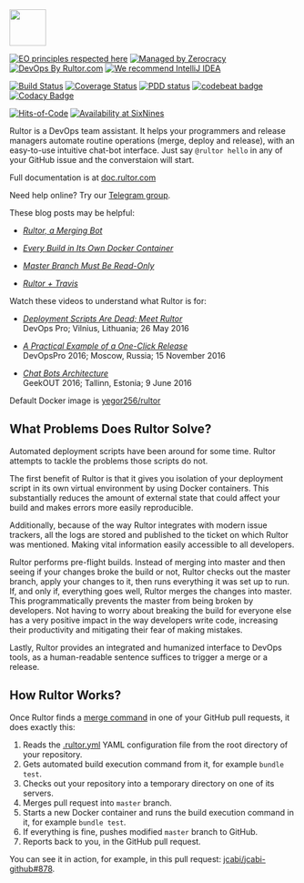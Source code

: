 <img src="https://doc.rultor.com/images/logo.svg" width="64px" height="64px"/>

[![EO principles respected here](https://www.elegantobjects.org/badge.svg)](https://www.elegantobjects.org)
[![Managed by Zerocracy](https://www.0crat.com/badge/C3SAYRPH9.svg)](https://www.0crat.com/p/C3SAYRPH9)
[![DevOps By Rultor.com](http://www.rultor.com/b/yegor256/rultor)](http://www.rultor.com/p/yegor256/rultor)
[![We recommend IntelliJ IDEA](https://www.elegantobjects.org/intellij-idea.svg)](https://www.jetbrains.com/idea/)

[![Build Status](https://travis-ci.org/yegor256/rultor.svg?branch=master)](https://travis-ci.org/yegor256/rultor)
[![Coverage Status](https://coveralls.io/repos/yegor256/rultor/badge.svg?branch=__rultor&service=github)](https://coveralls.io/github/yegor256/rultor?branch=__rultor)
[![PDD status](http://www.0pdd.com/svg?name=yegor256/rultor)](http://www.0pdd.com/p?name=yegor256/rultor)
[![codebeat badge](https://codebeat.co/badges/56116205-91d3-4966-8f15-d5c505fc3905)](https://codebeat.co/projects/github-com-yegor256-rultor)
[![Codacy Badge](https://api.codacy.com/project/badge/Grade/3d1858b2edfc4dcdae9363c09a75dfbc)](https://www.codacy.com/app/github_90/rultor?utm_source=github.com&amp;utm_medium=referral&amp;utm_content=yegor256/rultor&amp;utm_campaign=Badge_Grade)

[![Hits-of-Code](https://hitsofcode.com/github/yegor256/rultor)](https://hitsofcode.com/view/github/yegor256/rultor)
[![Availability at SixNines](https://www.sixnines.io/b/efd7)](https://www.sixnines.io/h/efd7)

Rultor is a DevOps team assistant. It helps your programmers and
release managers automate routine operations (merge, deploy and release),
with an easy-to-use intuitive chat-bot interface. Just say `@rultor hello` in
any of your GitHub issue and the converstaion will start.

Full documentation is at [doc.rultor.com](http://doc.rultor.com)

Need help online? Try our [Telegram group](https://t.me/zerocracy).

These blog posts may be helpful:

  * [_Rultor, a Merging Bot_](http://www.yegor256.com/2014/07/24/rultor-automated-merging.html)

  * [_Every Build in Its Own Docker Container_](http://www.yegor256.com/2014/07/29/docker-in-rultor.html)

  * [_Master Branch Must Be Read-Only_](http://www.yegor256.com/2014/07/21/read-only-master-branch.html)

  * [_Rultor + Travis_](http://www.yegor256.com/2014/07/31/travis-and-rultor.html)

Watch these videos to understand what Rultor is for:

  * [_Deployment Scripts Are Dead; Meet Rultor_](https://www.youtube.com/watch?v=NflR7DKwxDY)<br/>
    DevOps Pro; Vilnius, Lithuania; 26 May 2016

  * [_A Practical Example of a One-Click Release_](https://www.youtube.com/watch?v=_61CuGhyv-o)<br/>
    DevOpsPro 2016; Moscow, Russia; 15 November 2016

  * [_Chat Bots Architecture_](https://www.youtube.com/watch?v=7yTIWFZrXpg)<br/>
    GeekOUT 2016; Tallinn, Estonia; 9 June 2016

Default Docker image is [yegor256/rultor](https://hub.docker.com/r/yegor256/rultor/)

## What Problems Does Rultor Solve?

Automated deployment scripts have been around for some time. Rultor attempts to
tackle the problems those scripts do not.

The first benefit of Rultor is that it gives you isolation of your deployment
script in its own virtual environment by using Docker containers. This
substantially reduces the amount of external state that could affect your build
and makes errors more easily reproducible.

Additionally, because of the way Rultor integrates with modern issue trackers,
all the logs are stored and published to the ticket on which Rultor was
mentioned. Making vital information easily accessible to all developers.

Rultor performs pre-flight builds. Instead of merging into master and then
seeing if your changes broke the build or not, Rultor checks out the master
branch, apply your changes to it, then runs everything it was set up to run.
If, and only if, everything goes well, Rultor merges the changes into master.
This programmatically prevents the master from being broken by developers. Not
having to worry about breaking the build for everyone else has a very positive
impact in the way developers write code, increasing their productivity and
mitigating their fear of making mistakes.

Lastly, Rultor provides an integrated and humanized interface to DevOps tools,
as a human-readable sentence suffices to trigger a merge or a release.

## How Rultor Works?

Once Rultor finds a [merge command](http://doc.rultor.com/basics.html)
in one of your GitHub pull requests, it does exactly this:

  1. Reads the [.rultor.yml](http://doc.rultor.com/reference.html) YAML configuration file from the root directory of your repository.
  2. Gets automated build execution command from it, for example `bundle test`.
  3. Checks out your repository into a temporary directory on one of its servers.
  4. Merges pull request into `master` branch.
  5. Starts a new Docker container and runs the build execution command in it, for example `bundle test`.
  6. If everything is fine, pushes modified `master` branch to GitHub.
  7. Reports back to you, in the GitHub pull request.

You can see it in action, for example, in this pull request:
[jcabi/jcabi-github#878](https://github.com/jcabi/jcabi-github/pull/878).

